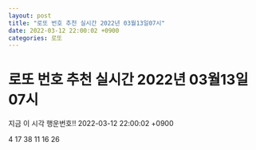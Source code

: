 ```yaml
---
layout: post
title: "로또 번호 추천 실시간 2022년 03월13일07시"
date: 2022-03-12 22:00:02 +0900
categories: 로또
---
```


# 로또 번호 추천 실시간 2022년 03월13일07시

지금 이 시각 행운번호!! 2022-03-12 22:00:02 +0900

 4  17  38  11  16  26 

